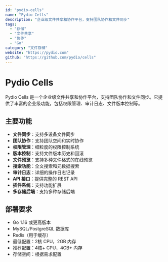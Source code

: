 ```yaml
---
id: "pydio-cells"
name: "Pydio Cells"
description: "企业级文件共享和协作平台，支持团队协作和文件同步"
tags:
  - "存储"
  - "文件共享"
  - "协作"
  - "Go"
category: "文件存储"
website: "https://pydio.com"
github: "https://github.com/pydio/cells"
---
```


# Pydio Cells

Pydio Cells 是一个企业级文件共享和协作平台，支持团队协作和文件同步。它提供了丰富的企业级功能，包括权限管理、审计日志、文件版本控制等。

## 主要功能

- **文件同步**：支持多设备文件同步
- **团队协作**：支持团队空间和实时协作
- **权限管理**：细粒度的权限控制系统
- **版本控制**：支持文件版本历史和回滚
- **文件预览**：支持多种文件格式的在线预览
- **搜索功能**：全文搜索和元数据搜索
- **审计日志**：详细的操作日志记录
- **API 接口**：提供完整的 REST API
- **插件系统**：支持功能扩展
- **多存储后端**：支持多种存储后端

## 部署要求

- Go 1.16 或更高版本
- MySQL/PostgreSQL 数据库
- Redis（用于缓存）
- 最低配置：2核 CPU，2GB 内存
- 推荐配置：4核+ CPU，4GB+ 内存
- 存储空间：根据需求配置 
